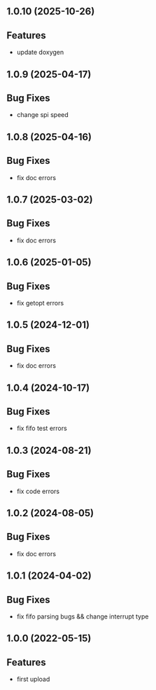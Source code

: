 ## 1.0.10 (2025-10-26)

## Features

- update doxygen

## 1.0.9 (2025-04-17)

## Bug Fixes

- change spi speed

## 1.0.8 (2025-04-16)

## Bug Fixes

- fix doc errors

## 1.0.7 (2025-03-02)

## Bug Fixes

- fix doc errors

## 1.0.6 (2025-01-05)

## Bug Fixes

- fix getopt errors

## 1.0.5 (2024-12-01)

## Bug Fixes

- fix doc errors

## 1.0.4 (2024-10-17)

## Bug Fixes

- fix fifo test errors

## 1.0.3 (2024-08-21)

## Bug Fixes

- fix code errors

## 1.0.2 (2024-08-05)

## Bug Fixes

- fix doc errors

## 1.0.1 (2024-04-02)

## Bug  Fixes

- fix fifo parsing bugs && change interrupt type

## 1.0.0 (2022-05-15)

## Features

- first upload